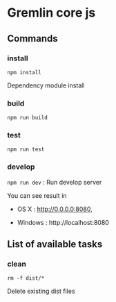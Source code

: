 # Gremlin core js


## Commands
### install
`npm install`

Dependency module install
### build

`npm run build`

### test

`npm run test`

### develop
`npm run dev` : Run develop server

You can see result in

* OS X : http://0.0.0.0:8080,

* Windows : http://localhost:8080

## List of available tasks

### clean

 `rm -f dist/*`

 Delete existing dist files
